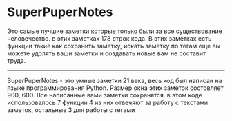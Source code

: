 # SuperPuperNotes

Это самые лучшие заметки которые только были за все существование человечество. в этих заметках 178 строк кода. В этих заметках есть функции такие как сохранить заметку,
искать заметку по тегам еще вы можете удолять ваши заметки и создавать новые вам не составит труда.

_________________________________________________________________________________________________________________________________________________________________________

SuperPuperNotes - это умные заметки 21 века, весь код был написан на языке программирования Python.
Размер окна этих заметок состовляет 900, 600. Все написанные вами заметки сохранятся.
в этом коде использовалось 7 функции 4 из них отвечяют за работу с текстами заметок, остальные 3 для работы с тегами
